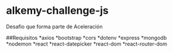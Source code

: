 # alkemy-challenge-js
Desafio que forma parte de Aceleración

##Requisitos
    *axios
    *bootstrap
    *cors
    *dotenv
    *express
    *mongodb
    *nodemon
    *react
    *react-datepicker
    *react-dom
    *react-router-dom
